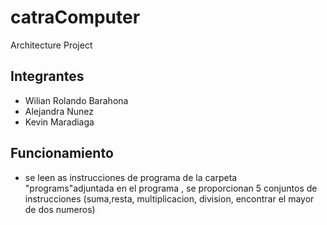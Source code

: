 # catraComputer
Architecture Project

## Integrantes
- Wilian Rolando Barahona
- Alejandra Nunez
- Kevin Maradiaga


## Funcionamiento
- se leen as instrucciones de programa de la carpeta "programs"adjuntada 
en el programa , se proporcionan 5 conjuntos de instrucciones (suma,resta,
multiplicacion, division, encontrar el mayor de dos numeros)


